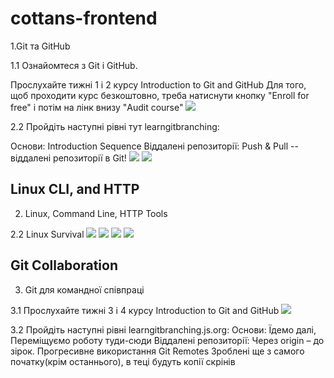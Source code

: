 # cottans-frontend
1.Git та GitHub


1.1 Ознайомтеся з Git і GitHub.

Прослухайте тижні 1 і 2 курсу Introduction to Git and GitHub
Для того, щоб проходити курс безкоштовно, треба натиснути кнопку "Enroll for free" і потім на лінк внизу "Audit course"
<img src="images/coursera.png">

2.2 Пройдіть наступні рівні тут learngitbranching:

Основи: Introduction Sequence
Віддалені репозиторії: Push & Pull -- віддалені репозиторії в Git!
<img src="images/game.png">
<img src="images/game2.png">

## Linux CLI, and HTTP
2. Linux, Command Line, HTTP Tools

2.2 Linux Survival
<img src="task_linux_cli/lnx.png">
<img src="task_linux_cli/lnx2.png">
<img src="task_linux_cli/lnx3.png">
<img src="task_linux_cli/lnx4.png">

## Git Collaboration
3. Git для командної співпраці

3.1 Прослухайте тижні 3 і 4 курсу Introduction to Git and GitHub
<img src="task_git_collaboration/Git and GitHub.png">

3.2 Пройдіть наступні рівні learngitbranching.js.org:
Основи: Їдемо далі, Переміщуємо роботу туди-сюди
Віддалені репозиторії: Через origin – до зірок. Прогресивне використання Git Remotes
Зроблені ще з самого початку(крім останнього), в теці будуть копії скрінів
